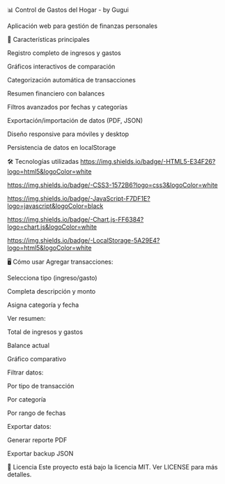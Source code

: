 📊 Control de Gastos del Hogar - by Gugui

Aplicación web para gestión de finanzas personales



🚀 Características principales

Registro completo de ingresos y gastos

Gráficos interactivos de comparación

Categorización automática de transacciones

Resumen financiero con balances

Filtros avanzados por fechas y categorías

Exportación/importación de datos (PDF, JSON)

Diseño responsive para móviles y desktop

Persistencia de datos en localStorage


🛠 Tecnologías utilizadas
https://img.shields.io/badge/-HTML5-E34F26?logo=html5&logoColor=white

https://img.shields.io/badge/-CSS3-1572B6?logo=css3&logoColor=white

https://img.shields.io/badge/-JavaScript-F7DF1E?logo=javascript&logoColor=black

https://img.shields.io/badge/-Chart.js-FF6384?logo=chart.js&logoColor=white

https://img.shields.io/badge/-LocalStorage-5A29E4?logo=html5&logoColor=white


🖥 Cómo usar
Agregar transacciones:

Selecciona tipo (ingreso/gasto)

Completa descripción y monto

Asigna categoría y fecha



Ver resumen:

Total de ingresos y gastos

Balance actual

Gráfico comparativo



Filtrar datos:

Por tipo de transacción

Por categoría

Por rango de fechas



Exportar datos:

Generar reporte PDF

Exportar backup JSON

📄 Licencia
Este proyecto está bajo la licencia MIT. Ver LICENSE para más detalles.
